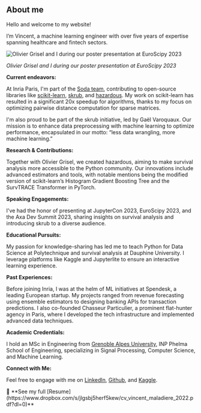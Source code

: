 
## About me

Hello and welcome to my website!

I’m Vincent, a machine learning engineer with over five years of expertise spanning healthcare and fintech sectors.

![Olivier Grisel and I during our poster presentation at EuroScipy 2023](/imgs/me-and-olivier.png)

*Olivier Grisel and I during our poster presentation at EuroScipy 2023*

**Current endeavors:**

At Inria Paris, I'm part of the [Soda team](https://team.inria.fr/soda/), contributing to open-source libraries like [scikit-learn](https://scikit-learn.org/stable/), [skrub](https://skrub-data.org/stable/), and [hazardous](https://github.com/soda-inria/hazardous/). My work on scikit-learn has resulted in a significant 20x speedup for algorithms, thanks to my focus on optimizing pairwise distance computation for sparse matrices.

I'm also proud to be part of the skrub initiative, led by Gaël Varoquaux. Our mission is to enhance data preprocessing with machine learning to optimize performance, encapsulated in our motto: “less data wrangling, more machine learning.”

**Research & Contributions:**

Together with Olivier Grisel, we created hazardous, aiming to make survival analysis more accessible to the Python community. Our innovations include advanced estimators and tools, with notable mentions being the modified version of scikit-learn’s Histogram Gradient Boosting Tree and the SurvTRACE Transformer in PyTorch.

**Speaking Engagements:**

I've had the honor of presenting at JupyterCon 2023, EuroScipy 2023, and the Axa Dev Summit 2023, sharing insights on survival analysis and introducing skrub to a diverse audience.

**Educational Pursuits:**

My passion for knowledge-sharing has led me to teach Python for Data Science at Polytechnique and survival analysis at Dauphine University. I leverage platforms like Kaggle and Jupyterlite to ensure an interactive learning experience.

**Past Experiences:**

Before joining Inria, I was at the helm of ML initiatives at Spendesk, a leading European startup. My projects ranged from revenue forecasting using ensemble estimators to designing banking APIs for transaction predictions. I also co-founded Chasseur Particulier, a prominent flat-hunter agency in Paris, where I developed the tech infrastructure and implemented advanced data techniques.

**Academic Credentials:**

I hold an MSc in Engineering from [Grenoble Alpes University](http://www.shanghairanking.com/institution/universit-grenoble-alpes), INP Phelma School of Engineering, specializing in Signal Processing, Computer Science, and Machine Learning.

**Connect with Me:**

Feel free to engage with me on [LinkedIn](https://www.linkedin.com/in/vincent-maladiere-13aa3014b/), [Github](https://github.com/Vincent-Maladiere/), and [Kaggle](https://www.kaggle.com/vincentmaladiere).

<aside>
📝 **See my full [Resume](https://www.dropbox.com/s/jlgsbj5herf5kew/cv_vincent_maladiere_2022.pdf?dl=0)**

</aside>


